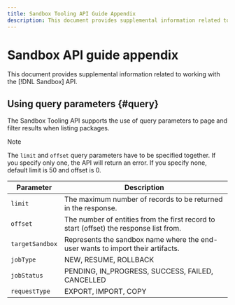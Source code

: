 ```yaml
---
title: Sandbox Tooling API Guide Appendix
description: This document provides supplemental information related to working with the Sandbox Tooling API.
---
```


# Sandbox API guide appendix

This document provides supplemental information related to working with the [!DNL Sandbox] API.

## Using query parameters {#query}

The Sandbox Tooling API supports the use of query parameters to page and filter results when listing packages.

>[!NOTE]
>
>The `limit` and `offset` query parameters have to be specified together. If you specify only one, the API will return an error. If you specify none, default limit is 50 and offset is 0.

| Parameter | Description |
| --- | --- |
| `limit` | The maximum number of records to be returned in the response. |
| `offset` | The number of entities from the first record to start (offset) the response list from. |
| `targetSandbox` | Represents the sandbox name where the end-user wants to import their artifacts. |
| `jobType` | NEW, RESUME, ROLLBACK |
| `jobStatus` | PENDING, IN_PROGRESS, SUCCESS, FAILED, CANCELLED |
| `requestType` | EXPORT, IMPORT, COPY |
